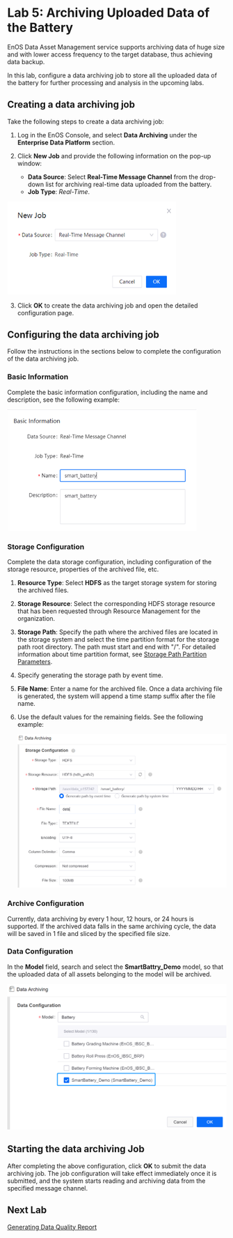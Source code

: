 # Lab 5: Archiving Uploaded Data of the Battery

EnOS Data Asset Management service supports archiving data of huge size and with lower access frequency to the target database, thus achieving data backup.

In this lab, configure a data archiving job to store all the uploaded data of the battery for further processing and analysis in the upcoming labs.

## Creating a data archiving job

Take the following steps to create a data archiving job:

1. Log in the EnOS Console, and select **Data Archiving** under the **Enterprise Data Platform** section.

2. Click **New Job** and provide the following information on the pop-up window:

   - **Data Source**: Select **Real-Time Message Channel** from the drop-down list for archiving real-time data uploaded from the battery.
   - **Job Type**: *Real-Time*.
   
<img src="media/creating_archiving_job.png" style="zoom: 80%;" />
   
3. Click **OK** to create the data archiving job and open the detailed configuration page.



## Configuring the data archiving job

Follow the instructions in the sections below to complete the configuration of the data archiving job.

### Basic Information

Complete the basic information configuration, including  the name and description,  see the following example:

<img src="media/archiving_basic_config.PNG" style="zoom:80%;" />

### Storage Configuration

Complete the data storage configuration, including configuration of the storage resource, properties of the archived file, etc.

1. **Resource Type**: Select **HDFS** as the target storage system for storing the archived files.

2. **Storage Resource**: Select the corresponding HDFS storage resource that has been requested through Resource Management for the organization.

3. **Storage Path**: Specify the path where the archived files are located in the storage system and select the time partition format for the storage path root directory. The path must start and end with "/". For detailed information about time partition format, see [Storage Path Partition Parameters](https://support.envisioniot.com/docs/data-asset/en/latest/reference/archive_storage#storage-path-partition-parameters).

4. Specify generating the storage path by event time.

5. **File Name**: Enter a name for the archived file. Once a data archiving file is generated, the system will append a time stamp suffix after the file name.

6. Use the default values for the remaining fields. See the following example:

   ![](media/archiving_storage_config.png)



### Archive Configuration

Currently, data archiving by every 1 hour, 12 hours, or 24 hours is supported. If the archived data falls in the same archiving cycle, the data will be saved in 1 file and sliced by the specified file size.

### Data Configuration

In the **Model** field, search and select the **SmartBattry_Demo** model, so that the uploaded data of all assets belonging to the model will be archived.

<img src="media/archiving_data_config.png" style="zoom: 50%;" />



## Starting the data archiving Job

After completing the above configuration, click **OK** to submit the data archiving job. The job configuration will take effect immediately once it is submitted, and the system starts reading and archiving data from the specified message channel.



## Next Lab

[Generating Data Quality Report](303-6_generating_data_quality_report.md)